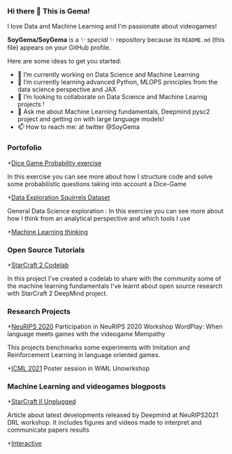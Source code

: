 ### Hi there 👋 This is Gema!

I love Data and Machine Learning and I'm passionate about videogames!

**SoyGema/SoyGema** is a ✨ _special_ ✨ repository because its `README.md` (this file) appears on your GitHub profile.

Here are some ideas to get you started:

- 🔭 I’m currently working on Data Science and Machine Learning
- 🌱 I’m currently learning advanced Python, MLOPS principles from the data science perspective and JAX 
- 👯 I’m looking to collaborate on Data Science and Machine Learnig projects !
- 💬 Ask me about Machine Learning fundamentals, Deepmind pysc2 project and getting on with large language models!
- 📫 How to reach me: at twitter @SoyGema

### Portofolio
+[Dice Game Probability exercise]()

In this exercise you can see more about how I structure code and solve some probabilistic questions taking into account a Dice-Game

+[Data Exploration Squirrels Dataset]()

General Data Science exploration : In this exercise you can see more about how I think from an analytical perspective and which tools I use 

+[Machine Learning thinking]()


### Open Source Tutorials

+[StarCraft 2 Codelab](https://soygema.github.io/starcraftII_machine_learning/#0) 

In this project I've created a codelab to share with the community some of the machine learning fundamentals I've learnt about open source research with StarCraft 2 DeepMind project. 

### Research Projects

+[NeuRIPS 2020](https://wordplay-workshop.github.io/modern/assets/pdfs/2.pdf) Participation in NeuRIPS 2020 Workshop WordPlay: When language meets games with the videogame Mempathy

This projects benchmarks some experiments with Imitation and Reinforcement Learning in language oriented games.

+[ICML 2021](https://docs.google.com/presentation/d/1iATyd80yYMKoV-WPzV0_hYntYbpwvlZS/edit?usp=sharing&ouid=109726716116488916327&rtpof=true&sd=true) Poster session in WiML Unowrkshop 

### Machine Learning and videogames blogposts

+[StarCraft II Unplugged](https://medium.com/p/1c9192fc03b)

Article about latest developments released by Deepmind at NeuRIPS2021 DRL workshop. It includes figures and videos made to interpret and communicate papers results

+[Interactive](https://medium.com/p/2be8eb7636a9)

